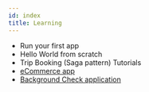 ```yaml
---
id: index
title: Learning
---
```


- Run your first app
- Hello World from scratch
- Trip Booking (Saga pattern) Tutorials
- [eCommerce app](/blog/tags/go-ecommerce-tutorial)
- [Background Check application](/docs/learning-paths/background-checks/project-narrative)
